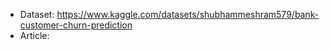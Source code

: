 - Dataset: https://www.kaggle.com/datasets/shubhammeshram579/bank-customer-churn-prediction
- Article: 
